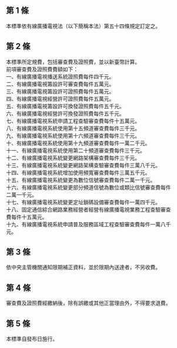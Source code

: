 第 1 條
-------
本標準依有線廣播電視法（以下簡稱本法）第五十四條規定訂定之。

第 2 條
-------
本標準所定規費，包括審查費及證照費，並以新臺幣計算。  
前項審查費及證照費費額如下：  
一、有線廣播電視播送系統證照費每件四千元。  
二、有線廣播電視籌設許可審查費每件五萬元。  
三、有線廣播電視籌設許可證照費每件五萬元。  
四、有線廣播電視經營許可證照費每件五萬元。  
五、有線廣播電視籌設許可換發證照費每件五千元。  
六、有線廣播電視經營許可換發證照費每件五千元。  
七、有線廣播電視系統申請工程查驗審查費每件十五萬元。  
八、有線廣播電視系統使用第十五頻道審查費每件三千元。  
九、有線廣播電視系統使用第十六頻道審查費每件三千元。  
十、有線廣播電視系統使用第十九頻道審查費每件一萬二千元。  
十一、有線廣播電視系統使用第二十頻道審查費每件三千元。  
十二、有線廣播電視系統變更網路架構審查費每件三千元。  
十三、有線廣播電視系統變更網路架構查驗審查費每件三萬八千元。  
十四、有線廣播電視系統增加使用頻寬審查費每件三萬五千元。  
十五、有線廣播電視系統變更為數位信號審查費每件二萬一千元。  
十六、有線廣播電視系統變更部分頻道信號為數位或類比信號審查費每件  
      二萬一千元。  
十七、有線廣播電視系統變更定址鎖碼設備審查費每件一萬四千元。  
十八、固定通信綜合網路業務經營者經營有線廣播電視業務工程查驗審查  
      費每件十五萬元。  
十九、有線廣播電視系統申請普及服務區域工程查驗審查費每件一萬八千  
      元。

第 3 條
-------
依中央主管機關通知限期補正資料，並於限期內送達者，不另收費。

第 4 條
-------
審查費及證照費經繳納後，除有誤繳或其他正當理由外，不得要求退費。

第 5 條
-------
本標準自發布日施行。

